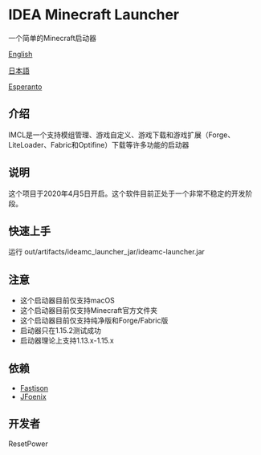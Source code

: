 # IDEA Minecraft Launcher
一个简单的Minecraft启动器

[English](README.md)

[日本語](README_ja.md)

[Esperanto](README_eo.md)
## 介绍
IMCL是一个支持模组管理、游戏自定义、游戏下载和游戏扩展（Forge、LiteLoader、Fabric和Optifine）下载等许多功能的启动器
## 说明
这个项目于2020年4月5日开启。这个软件目前正处于一个非常不稳定的开发阶段。
## 快速上手
运行 out/artifacts/ideamc_launcher_jar/ideamc-launcher.jar
## 注意
- 这个启动器目前仅支持macOS
- 这个启动器目前仅支持Minecraft官方文件夹
- 这个启动器目前仅支持纯净版和Forge/Fabric版
- 启动器只在1.15.2测试成功
- 启动器理论上支持1.13.x-1.15.x
## 依赖
- [Fastjson](https://github.com/alibaba/fastjson)
- [JFoenix](https://github.com/jfoenixadmin/JFoenix)
## 开发者
ResetPower